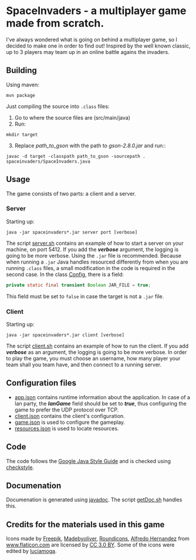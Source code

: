 # SpaceInvaders - a multiplayer game made from scratch.
I've always wondered what is going on behind a multiplayer game, so I decided to make one in order to find out!
Inspired by the well known classic, up to 3 players may team up in an online battle agains the invaders.

## Building

Using maven:
```
mvn package
```

Just compiling the source into `.class` files:
1. Go to where the source files are (src/main/java)
2. Run:
  ```Shell
  mkdir target
  ```
3. Replace <i>path_to_gson</i> with the path to <i>gson-2.8.0.jar</i> and run::
  ```Shell
  javac -d target -classpath path_to_gson -sourcepath . spaceinvaders/SpaceInvaders.java
  ```

## Usage

The game consists of two parts: a client and a server.

### Server

Starting up:
```
java -jar spaceinvaders*.jar server port [verbose]
```
The script [server.sh](https://github.com/apetenchea/SpaceInvaders/blob/master/server.sh) contains an example of how to start a server on your machine, on port 5412. If you add the ***verbose*** argument, the logging is going to be more verbose.
Using the `.jar` file is recommended. Because when running a `.jar` Java handles resourced differently from when you are running `.class` files, a small modification in the code is required in the second case.
In the class [Config](https://github.com/apetenchea/SpaceInvaders/blob/master/src/main/java/spaceinvaders/Config.java), there is a field:
```Java
private static final transient Boolean JAR_FILE = true;
```
This field must be set to `false` in case the target is not a `.jar` file.

### Client

Starting up:
```
java -jar spaceinvaders*.jar client [verbose]
```

The script [client.sh](https://github.com/apetenchea/SpaceInvaders/blob/master/client.sh) contains an example of how to run the client. If you add ***verbose*** as an argument, the logging is going to be more verbose. In order to play the game, you must choose an username, how many player your team shall you team have, and then connect to a running server.

## Configuration files

- [app.json](https://github.com/apetenchea/SpaceInvaders/blob/master/src/main/resources/config/app.json) contains runtime information about the application. In case of a lan party, the ***lanGame*** field should be set to ***true***, thus configuring the game to prefer the UDP protocol over TCP.
- [client.json](https://github.com/apetenchea/SpaceInvaders/blob/master/src/main/resources/config/client.json) contains the client's configuration.
- [game.json](https://github.com/apetenchea/SpaceInvaders/blob/master/src/main/resources/config/game.json) is used to configure the gameplay.
- [resources.json](https://github.com/apetenchea/SpaceInvaders/blob/master/src/main/resources/config/resources.json) is used to locate resources.

## Code

The code follows the [Google Java Style Guide](https://google.github.io/styleguide/javaguide.html) and is checked using [checkstyle](http://checkstyle.sourceforge.net/).

## Documenation

Documenation is generated using [javadoc](http://docs.oracle.com/javase/8/docs/technotes/tools/windows/javadoc.html).
The script [getDoc.sh](https://github.com/apetenchea/SpaceInvaders/blob/master/getDoc.sh) handles this.

## Credits for the materials used in this game

Icons made by <a href="http://www.freepik.com" title="Freepik">Freepik</a>, <a href="http://www.flaticon.com/authors/madebyoliver" title="Madebyoliver">Madebyoliver</a>, <a href="http://www.flaticon.com/authors/roundicons" title="Roundicons">Roundicons</a>, <a href="http://www.flaticon.com/authors/alfredo-hernandez" title="Alfredo Hernandez">Alfredo Hernandez</a> from <a href="http://www.flaticon.com" title="Flaticon">www.flaticon.com</a> are licensed by <a href="http://creativecommons.org/licenses/by/3.0/" title="Creative Commons BY 3.0" target="_blank">CC 3.0 BY</a>.
Some of the icons were edited by [luciamoga](https://github.com/luciamoga).
